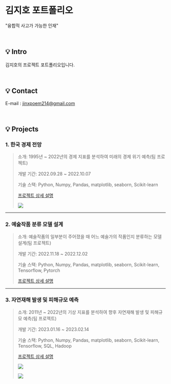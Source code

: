 # 김지호 포트폴리오
"융합적 사고가 가능한 인재"

</br>

## :bulb: Intro
김지호의 프로젝트 포트폴리오입니다.

</br>

## :bulb: Contact
E-mail : jinxpoem214@gmail.com

</br>

## :bulb: Projects
### 1. 한국 경제 전망
> 소개: 1995년 ~ 2022년의 경제 지표를 분석하여 미래의 경제 위기 예측(팀 프로젝트)
> 
> 개발 기간: 2022.09.28 ~ 2022.10.07
>
> 기술 스택:
> Python, Numpy, Pandas, matplotlib, seaborn, Scikit-learn
>
> [프로젝트 상세 설명](https://github.com/jh00000/Project_Portfolio/tree/main/1st_Project)
>
> ![](https://user-images.githubusercontent.com/111859093/219380786-bc15c8c3-2a5a-4d31-a6b4-7b3cbdefa5f0.JPG)

---

### 2. 예술작품 분류 모델 설계
> 소개: 예술작품의 일부분이 주어졌을 때 어느 예술가의 작품인지 분류하는 모델 설계(팀 프로젝트)
> 
> 개발 기간: 2022.11.18 ~ 2022.12.02
>
> 기술 스택:
> Python, Numpy, Pandas, matplotlib, seaborn, Scikit-learn, Tensorflow, Pytorch
>
> [프로젝트 상세 설명](https://github.com/jh00000/Project_Portfolio/tree/main/2nd_Project)

---

### 3. 자연재해 발생 및 피해규모 예측
> 소개: 2011년 ~ 2022년의 기상 지표를 분석하여 향후 자연재해 발생 및 피해규모 예측(팀 프로젝트)
> 
> 개발 기간: 2023.01.16 ~ 2023.02.14
>
> 기술 스택:
> Python, Numpy, Pandas, matplotlib, seaborn, Scikit-learn, Tensorflow, SQL, Hadoop
>
> [프로젝트 상세 설명](https://github.com/jh00000/Project_Portfolio/tree/main/3rd_Project)
>
> ![](https://user-images.githubusercontent.com/111859093/219380882-91eb1ac4-0fde-4ea5-92fd-31107dc70cc5.JPG)
>
> ![](https://user-images.githubusercontent.com/111859093/219380954-ca26c664-2cc2-49b0-a301-b42f77874ca5.JPG)
